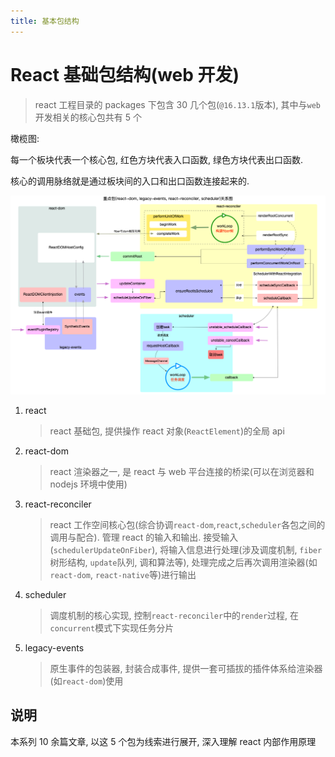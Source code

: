 ```yaml
---
title: 基本包结构
---
```


# React 基础包结构(web 开发)

> react 工程目录的 packages 下包含 30 几个包(`@16.13.1`版本), 其中与`web`开发相关的核心包共有 5 个

橄榄图:

每一个板块代表一个核心包, 红色方块代表入口函数, 绿色方块代表出口函数.

核心的调用脉络就是通过板块间的入口和出口函数连接起来的.

![](../../snapshots/core-package.png)

1. react

   > react 基础包, 提供操作 react 对象(`ReactElement`)的全局 api

2. react-dom

   > react 渲染器之一, 是 react 与 web 平台连接的桥梁(可以在浏览器和 nodejs 环境中使用)

3. react-reconciler

   > react 工作空间核心包(综合协调`react-dom`,`react`,`scheduler`各包之间的调用与配合). 管理 react 的输入和输出. 接受输入(`schedulerUpdateOnFiber`), 将输入信息进行处理(涉及调度机制, `fiber`树形结构, `update`队列, 调和算法等), 处理完成之后再次调用渲染器(如`react-dom`, `react-native`等)进行输出

4. scheduler

   > 调度机制的核心实现, 控制`react-reconciler`中的`render`过程, 在`concurrent`模式下实现任务分片

5. legacy-events

   > 原生事件的包装器, 封装合成事件, 提供一套可插拔的插件体系给渲染器(如`react-dom`)使用

## 说明

本系列 10 余篇文章, 以这 5 个包为线索进行展开, 深入理解 react 内部作用原理

